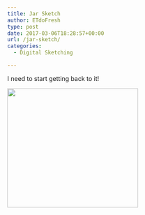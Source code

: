 ```yaml
---
title: Jar Sketch
author: ETdoFresh
type: post
date: 2017-03-06T18:28:57+00:00
url: /jar-sketch/
categories:
  - Digital Sketching

---
```

I need to start getting back to it!

[<img class="aligncenter size-medium wp-image-837" src="http://www.etdofresh.com/wp-content/uploads/2017/03/Jar-300x273.png" alt="" width="300" height="273" srcset="http://localhost/wp-content/uploads/2017/03/Jar-300x273.png 300w, http://localhost/wp-content/uploads/2017/03/Jar.png 737w" sizes="(max-width: 300px) 100vw, 300px" />][1]

 [1]: http://www.etdofresh.com/wp-content/uploads/2017/03/Jar.png